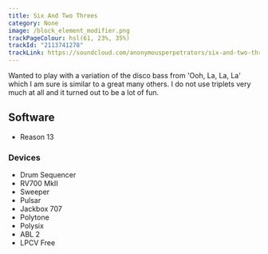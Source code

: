 ```yaml
---
title: Six And Two Threes
category: None
image: /block_element_modifier.png
trackPageColour: hsl(61, 23%, 35%)
trackId: "2113741278"
trackLink: https://soundcloud.com/anonymousperpetrators/six-and-two-threes
---
```


Wanted to play with a variation of the disco bass from 'Ooh, La, La, La' which I am sure is similar to a great many others. I do not use triplets very much at all and it turned out to be a lot of fun.

## Software
- Reason 13 
### Devices
- Drum Sequencer
- RV700 MkII
- Sweeper
- Pulsar
- Jackbox 707
- Polytone
- Polysix
- ABL 2
- LPCV Free

